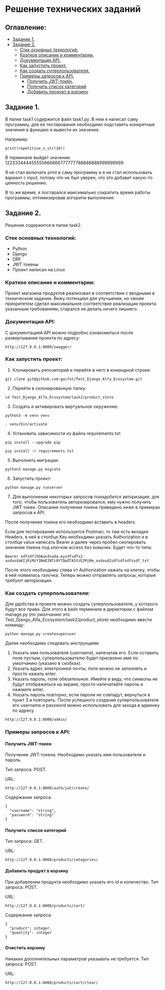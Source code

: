 # Решение технических заданий

## Оглавление:
- [Задание 1.](#Задание-1)
- [Задание 2.](#Задание-2)
  - [Стек основных технологий.](#Стек-основных-технологий)
  - [Краткое описание и комментарии.](#Краткое-описание-и-комментарии)
  - [Документация API.](#Документация-API)
  - [Как запустить проект.](#Как-запустить-проект)
  - [Как создать суперпользователя.](#Как-создать-суперпользователя)
  - [Примеры запросов к API.](#Примеры-запросов-к-API)
    - [Получить JWT-токен.](#Получить-JWT-токен)
    - [Получить список категорий](#Получить-список-категорий)
    - [Добавить продукт в корзину](#Добавить-продукт-в-корзину)
    

## Задание 1.
В папке task1 содержится файл task1.py. В нем я написал саму программу, для ее тестирования необходимо подставить конкретные значения в функцию и вывести их значение.

Например:
```
print(repetitive_n_str(10))
```
В терминале выйдет значение: 122333444455555666666777777788888888999999999.

Я не стал включать print в саму программу и я не стал использовать вариант с input, потому что не был уверен, что это добавит какую-то ценность решению.

В то же время, я постарался максимально сократить время работы программы, оптимизировав алгоритм выполнения.

## Задание 2.
Решение содержится в папке task2.

### Стек основных технологий:
- Python
- Django
- DRF
- JWT токены
- Проект написан на Linux

### Краткое описание и комментарии:
Проект магазина продуктов реализовал в соответствии с вводными в техническом задании. Вижу потенциал для улучшения, но своим приоритетом сделал максимальное соответствие реализации проекта указанным требованиям, старался не делать ничего лишнего.

### Документация API:
С документацией API можно подробно ознакомиться после развертывания проекта по адресу:
```
http://127.0.0.1:8000/swagger/
```

### Как запустить проект:

1. Клонировать репозиторий и перейти в него в командной строке:

```
git clone git@github.com:gaifut/Test_Django_Alfa_Ecosystem.git
```
2. Перейти в склонированную папку:
```
cd Test_Django_Alfa_Ecosystem/task2/product_store
```

3. Cоздать и активировать виртуальное окружение:

```
python3 -m venv venv
```

```
. venv/bin/activate
```

4. Установить зависимости из файла requirements.txt:

```
pip install --upgrade pip
```

```
pip install -r requirements.txt
```

5. Выполнить миграции:

```
python3 manage.py migrate
```

6. Запустить проект:

```
python manage.py runserver
```
7. Для выполнения некоторых запросов понадобится авторизация, для того, чтобы пользователь авторизировался, ему нужно получить JWT токен. Описание получения токена приведено ниже в примерах запросов к API.

После получения токена его необходимо вставить в headers. 

Если для тестирования используется Postman, то там есть вкладке Headers, в ней в столбце Key необходимо указать Authorization и в столбце value написать Bearer и далее через пробел скопировать значение токена под ключом access без ковычек. Будет что-то типа:
```
Bearer sdfsdfJSDAasdsada.eysdfsdfs2-asdasda6IjRiMzY1NmE2NTc0YTQwOTA5YzE2MjRm_asdasd2sdfsdfsdfssdf_txY
```
После этого необходимо слева от Authorization нажать на клетку, чтобы в ней появилась галочка. Теперь можно отправлять запросы, которые требуют авторизации.

### Как создать суперпользователя:
Для удобства в проекте можно создать суперпользователя, у которого будут все права. Для этого в bash терминале в директории с файлом manage.py (по умолчанию это Test_Django_Alfa_Ecosystem/task2/product_store) необходимо ввести команду:
```
python manage.py createsuperuser

```
Далее необходимо следовать инструкциям:
1) Указать имя пользователя (username), напечатав его. Если оставить поле пустым, суперпользователю будет присвоено имя по умолчанию (указано в скобках).
2) Указать адрес электронной почты, поле можно не заполнять и просто нажать enter.
3) Указать пароль, поле обязательное. Имейте в виду, что символы не будут отображаться на экране, просто напечатайте пароль и нажмите enter.
4) Указать пароль повторно, если пароли не совпадут, вернуться в пункт 3 и повторить.
После успешного создания суперпользователя его username и password можно использовать для захода в админку по адресу
```
http://127.0.0.1:8000/admin/
```

### Примеры запросов к API:

#### Получить JWT-токен
Получение JWT-токена. Необходимо указать имя пользователя и пароль.

Тип запроса: POST.

URL:
```
http://127.0.0.1:8000/auth/jwt/create/
```

Содержание запроса:
```
{
  "username": "string",
  "password": "string"
}
```
#### Получить список категорий
Тип запроса: GET.

URL:
```
http://127.0.0.1:8000/products/categories/
```
#### Добавить продукт в корзину
При добавлении продукта необходимо указать его id и количество.
Тип запроса: POST.

URL:
```
http://127.0.0.1:8000/products/cart/
```

Содержание запроса:
```
{
  "product": integer,
  "quantity": integer
}
```
#### Очистить корзину
Никаких дополнительных параметров указывать не требуется.
Тип запроса: POST.

URL:
```
http://127.0.0.1:8000/products/cart/clear/
```
